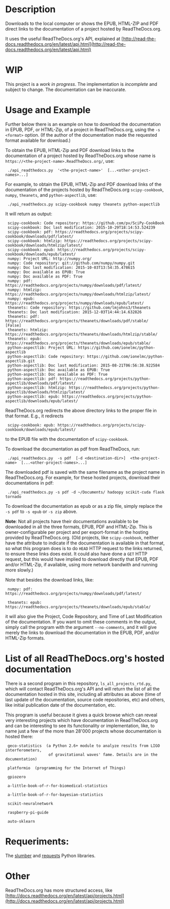 # Description

Downloads to the local computer or shows the EPUB, HTML-ZIP and PDF direct
links to the documentation of a project hosted by ReadTheDocs.org.

It uses the useful ReadTheDocs.org's API, explained at
[http://read-the-docs.readthedocs.org/en/latest/api.html](http://read-the-docs.readthedocs.org/en/latest/api.html)

# WIP

This project is a *work in progress*. The implementation is *incomplete* and
subject to change. The documentation can be inaccurate.

# Usage and Example

Further below there is an example on how to download the documentation in
EPUB, PDF, or HTML-Zip, of a project in ReadTheDocs.org, using the
`-s <format>` option. (If the author of the documentation made the requested
format available for download.)

To obtain the EPUB, HTML-Zip and PDF download links to the documentation of a
project hosted by ReadTheDocs.org whose name is
`https://<the-project-name>.ReadTheDocs.org/`, use:

     ./api_readthedocs.py  '<the-project-name>'  [...<other-project-names>...]

For example, to obtain the EPUB, HTML-Zip and PDF download links of the
documentation of the projects hosted by ReadTheDocs.org `scipy-cookbook`,
`numpy`, `theanets`, and `python-aspectlib`, use:

     ./api_readthedocs.py scipy-cookbook numpy theanets python-aspectlib

It will return as output:

     scipy-cookbook: Code repository: https://github.com/pv/SciPy-CookBook
     scipy-cookbook: Doc last modification: 2015-10-29T18:14:53.524239
     scipy-cookbook: pdf: https://readthedocs.org/projects/scipy-cookbook/downloads/pdf/latest/
     scipy-cookbook: htmlzip: https://readthedocs.org/projects/scipy-cookbook/downloads/htmlzip/latest/
     scipy-cookbook: epub: https://readthedocs.org/projects/scipy-cookbook/downloads/epub/latest/
     numpy: Project URL: http://numpy.org/
     numpy: Code repository: git://github.com/numpy/numpy.git
     numpy: Doc last modification: 2015-10-03T13:54:35.478615
     numpy: Doc available as EPUB: True
     numpy: Doc available as PDF: True
     numpy: pdf: https://readthedocs.org/projects/numpy/downloads/pdf/latest/
     numpy: htmlzip: https://readthedocs.org/projects/numpy/downloads/htmlzip/latest/
     numpy: epub: https://readthedocs.org/projects/numpy/downloads/epub/latest/
     theanets: Code repository: https://github.com/lmjohns3/theanets
     theanets: Doc last modification: 2015-12-03T14:44:14.632826
     theanets: pdf: https://readthedocs.org/projects/theanets/downloads/pdf/stable/ [False]
     theanets: htmlzip: https://readthedocs.org/projects/theanets/downloads/htmlzip/stable/
     theanets: epub: https://readthedocs.org/projects/theanets/downloads/epub/stable/
     python-aspectlib: Project URL: https://github.com/ionelmc/python-aspectlib
     python-aspectlib: Code repository: https://github.com/ionelmc/python-aspectlib.git
     python-aspectlib: Doc last modification: 2015-08-21T06:56:38.922584
     python-aspectlib: Doc available as EPUB: True
     python-aspectlib: Doc available as PDF: True
     python-aspectlib: pdf: https://readthedocs.org/projects/python-aspectlib/downloads/pdf/latest/
     python-aspectlib: htmlzip: https://readthedocs.org/projects/python-aspectlib/downloads/htmlzip/latest/
     python-aspectlib: epub: https://readthedocs.org/projects/python-aspectlib/downloads/epub/latest/

ReadTheDocs.org redirects the above directory links to the proper file in that format. E.g., it
redirects

     scipy-cookbook: epub: https://readthedocs.org/projects/scipy-cookbook/downloads/epub/latest/

to the EPUB file with the documentation of `scipy-cookbook`.

To download the documentation as pdf from ReadTheDocs, run:

     ./api_readthedocs.py  -s pdf  [-d <destination-dir>]  <the-project-name>  [...<other-project-names>...]

The downloaded pdf is saved with the same filename as the project name in ReadTheDocs.org.
For example, for these hosted projects, download their documentations in pdf:

     ./api_readthedocs.py -s pdf -d ~/Documents/ hadoopy scikit-cuda flask tornado

To download the documentation as epub or as a zip file, simply replace the `-s pdf`
to `-s epub` or `-s zip` above.

**Note**: Not all projects have their documentations available to be downloaded in
all the three formats, EPUB, PDF and HTML-Zip. This is owner-configurable per project
and per export-format in the hosting provided by ReadTheDocs.org. (Old projects, like
`scipy-cookbook`, neither have the attribute to indicate if the documentation is
available in that format, so what this program does is to do `HEAD` HTTP request to
the links returned, to ensure these links does exist. It could also have done a
`GET` HTTP request, but this would have implied to download directly that EPUB, PDF
and/or HTML-Zip, if available, using more network bandwith and running more slowly.)

Note that besides the download links, like:

     numpy: pdf: https://readthedocs.org/projects/numpy/downloads/pdf/latest/

     theanets: epub: https://readthedocs.org/projects/theanets/downloads/epub/stable/

it will also give the Project, Code Repository, and Time of Last Modification of the
documentation. If you want to omit these comments in the output, simply call the
program with the argument `--no-comments`, and it will give merely the links to
download the documentation in the EPUB, PDF, and/or HTML-Zip formats.

# List of all ReadTheDocs.org's hosted documentation

There is a second program in this repository, `ls_all_projects_rtd.py`, which will contact
ReadTheDocs.org's API and will return the list of all the documentation hosted in this site,
including all attributes as above (time of last update of the documentation, source code
repositories, etc) and others, like initial publication date of the documentation, etc.

This program is useful because it gives a quick browse which can reveal very interesting
projects which have documentation in ReadTheDocs.org and can be interesting to see its
functionality or implementation, like, to name just a few of the more than 28'000 projects
whose documentation is hosted there:

     geco-statistics  (a Python 2.6+ module to analyze results from LIGO interferometers,
                       of gravitational waves' fame. Details are in the documentation)

     platformio  (programming for the Internet of Things)

     gpiozero

     a-little-book-of-r-for-biomedical-statistics

     a-little-book-of-r-for-bayesian-statistics

     scikit-neuralnetwork

     raspberry-pi-guide

     auto-sklearn

# Requeriments:

The [slumber](https://pypi.python.org/pypi/slumber) and [requests](https://pypi.python.org/pypi/requests)
Python libraries.

# Other

ReadTheDocs.org has more structured access, like [http://docs.readthedocs.org/en/latest/api/projects.html](http://docs.readthedocs.org/en/latest/api/projects.html)

